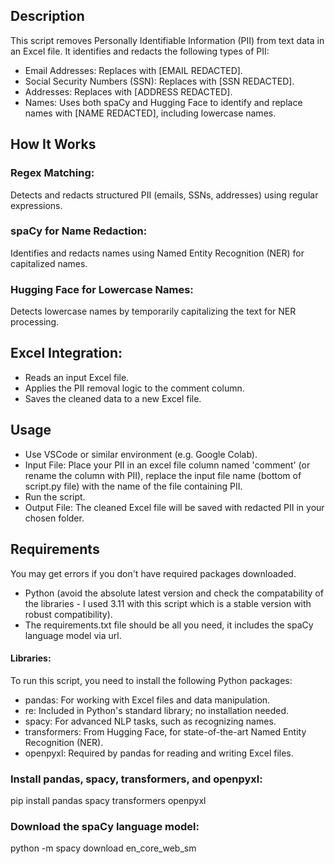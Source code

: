 ## Description
This script removes Personally Identifiable Information (PII) from text data in an Excel file. It identifies and redacts the following types of PII:

- Email Addresses: Replaces with [EMAIL REDACTED].
- Social Security Numbers (SSN): Replaces with [SSN REDACTED].
- Addresses: Replaces with [ADDRESS REDACTED].
- Names: Uses both spaCy and Hugging Face to identify and replace names with [NAME REDACTED], including lowercase names.

## How It Works
### Regex Matching:
Detects and redacts structured PII (emails, SSNs, addresses) using regular expressions.

### spaCy for Name Redaction:
Identifies and redacts names using Named Entity Recognition (NER) for capitalized names.

### Hugging Face for Lowercase Names:
Detects lowercase names by temporarily capitalizing the text for NER processing.

## Excel Integration:
- Reads an input Excel file.
- Applies the PII removal logic to the comment column.
- Saves the cleaned data to a new Excel file.
## Usage
- Use VSCode or similar environment (e.g. Google Colab). 
- Input File: Place your PII in an excel file column named 'comment' (or rename the column with PII), replace the input file name (bottom of script.py file) with the name of the file containing PII. 
- Run the script.
- Output File: The cleaned Excel file will be saved with redacted PII in your chosen folder.

## Requirements
You may get errors if you don't have required packages downloaded. 
- Python (avoid the absolute latest version and check the compatability of the libraries - I used 3.11 with this script which is a stable version with robust compatibility).
- The requirements.txt file should be all you need, it includes the spaCy language model via url. 
#### Libraries:
To run this script, you need to install the following Python packages:

- pandas: For working with Excel files and data manipulation.
- re: Included in Python's standard library; no installation needed.
- spacy: For advanced NLP tasks, such as recognizing names.
- transformers: From Hugging Face, for state-of-the-art Named Entity Recognition (NER).
- openpyxl: Required by pandas for reading and writing Excel files.

### **Install pandas, spacy, transformers, and openpyxl:** 
pip install pandas spacy transformers openpyxl
### **Download the spaCy language model:** 
python -m spacy download en_core_web_sm
